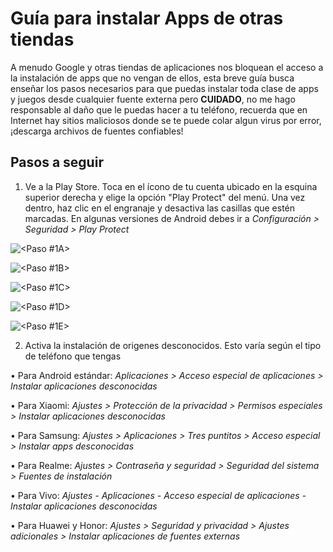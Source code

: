 # Guía para instalar Apps de otras tiendas

A menudo Google y otras tiendas de aplicaciones nos bloquean el acceso a la instalación de apps que no vengan de ellos,
esta breve guía busca enseñar los pasos necesarios para que puedas instalar toda clase de apps y juegos desde cualquier
fuente externa pero **CUIDADO**, no me hago responsable al daño que le puedas hacer a tu teléfono, recuerda que en Internet
hay sitios maliciosos donde se te puede colar algun virus por error, ¡descarga archivos de fuentes confiables!

## Pasos a seguir

1. Ve a la Play Store. Toca en el ícono de tu cuenta ubicado en la esquina superior derecha y elige la opción "Play Protect" del menú. Una vez dentro, haz clic en el engranaje y desactiva las casillas que estén marcadas. En algunas versiones de Android debes ir a *Configuración > Seguridad > Play Protect*

![<Paso #1A>](https://media.anycontrol.app/tutorial_json/photos/disable-google-play-protect-android14-step1-eng.png)

![<Paso #1B>](https://media.anycontrol.app/tutorial_json/photos/disable-google-play-protect-android14-step2-eng.png)

![<Paso #1C>](https://media.anycontrol.app/tutorial_json/photos/disable-google-play-protect-android14-step3-eng.png)

![<Paso #1D>](https://media.anycontrol.app/tutorial_json/photos/disable-google-play-protect-android14-step4-eng.png)

![<Paso #1E>](https://media.anycontrol.app/tutorial_json/photos/disable-google-play-protect-android14-step5-eng.png)

2. Activa la instalación de origenes desconocidos. Esto varía según el tipo de teléfono que tengas

• Para Android estándar: *Aplicaciones > Acceso especial de aplicaciones > Instalar aplicaciones desconocidas*

• Para Xiaomi: *Ajustes > Protección de la privacidad > Permisos especiales > Instalar aplicaciones desconocidas*

• Para Samsung: *Ajustes > Aplicaciones > Tres puntitos > Acceso especial > Instalar apps desconocidas*

• Para Realme: *Ajustes > Contraseña y seguridad > Seguridad del sistema > Fuentes de instalación*

• Para Vivo: *Ajustes - Aplicaciones - Acceso especial de aplicaciones - Instalar aplicaciones desconocidas*

• Para Huawei y Honor: *Ajustes > Seguridad y privacidad > Ajustes adicionales > Instalar aplicaciones de fuentes externas*